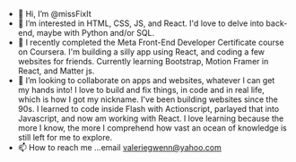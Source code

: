 - 👋 Hi, I’m @missFixIt
- 👀 I’m interested in HTML, CSS, JS, and React. I'd love to delve into back-end, maybe with Python and/or SQL.
- 🌱 I recently completed the Meta Front-End Developer Certificate course on Coursera. I'm building a silly app using React, and coding a few websites for friends. Currently learning Bootstrap, Motion Framer in React, and Matter js.
- 💞️ I’m looking to collaborate on apps and websites, whatever I can get my hands into! I love to build and fix things, in code and in real life, which is how I got my nickname. I've been building websites since the 90s. I learned to code inside Flash with Actionscript, parlayed that into Javascript, and now am working with React. I love learning because the more I know, the more I comprehend how vast an ocean of knowledge is still left for me to explore.
- 📫 How to reach me ...email valeriegwenn@yahoo.com

<!---
missFixIt/missFixIt is a ✨ special ✨ repository because its `README.md` (this file) appears on your GitHub profile.
You can click the Preview link to take a look at your changes.
--->
